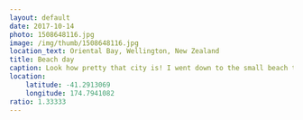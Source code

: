 ```yaml
---
layout: default
date: 2017-10-14
photo: 1508648116.jpg
image: /img/thumb/1508648116.jpg
location_text: Oriental Bay, Wellington, New Zealand
title: Beach day
caption: Look how pretty that city is! I went down to the small beach to touch that freezing cold water. However it was somehow warm enough for the locals to go for a little swimm!
location:
    latitude: -41.2913069
    longitude: 174.7941082
ratio: 1.33333
---
```

